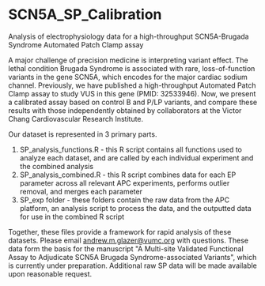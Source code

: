 # SCN5A_SP_Calibration

Analysis of electrophysiology data for a high-throughput SCN5A-Brugada Syndrome Automated Patch Clamp assay

A major challenge of precision medicine is interpreting variant effect. The lethal condition Brugada Syndrome is associated with rare, loss-of-function variants in the gene SCN5A, which encodes for the major cardiac sodium channel. Previously, we have published a high-throughput Automated Patch Clamp assay to study VUS in this gene (PMID: 32533946). Now, we present a calibrated assay based on control B and P/LP variants, and compare these results with those independently obtained by collaborators at the Victor Chang Cardiovascular Research Institute. 

Our dataset is represented in 3 primary parts.
  1) SP_analysis_functions.R - this R script contains all functions used to analyze each dataset, and are called by each individual experiment and the combined analysis
  2) SP_analysis_combined.R - this R script combines data for each EP parameter across all relevant APC experiments, performs outlier removal, and merges each parameter
  3) SP_exp folder - these folders contain the raw data from the APC platform, an analysis script to process the data, and the outputted data for use in the combined R script

Together, these files provide a framework for rapid analysis of these datasets. Please email andrew.m.glazer@vumc.org with questions. These data form the basis for the manuscript "A Multi-site Validated Functional Assay to Adjudicate SCN5A Brugada Syndrome-associated Variants", which is currently under preparation. Additional raw SP data will be made available upon reasonable request. 
